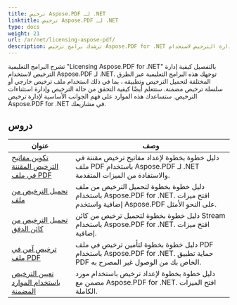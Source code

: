 ```yaml
---
title: ترخيص Aspose.PDF لـ .NET
linktitle: ترخيص Aspose.PDF لـ .NET
type: docs
weight: 21
url: /ar/net/licensing-aspose-pdf/
description: ترشدك برامج ترخيص Aspose.PDF for .NET التعليمية خلال إدارة الترخيص لاستخدام Aspose.PDF لـ .NET ، بما في ذلك تحميل الترخيص وتطبيقه.
---
```

تشرح البرامج التعليمية "Licensing Aspose.PDF for .NET" بالتفصيل كيفية إدارة الترخيص لاستخدام Aspose.PDF لـ .NET. توجهك هذه البرامج التعليمية عبر الطرق المختلفة لتحميل الترخيص وتطبيقه ، بما في ذلك استخدام ملف ترخيص خارجي أو سلسلة ترخيص مضمنة. ستتعلم أيضًا كيفية التحقق من حالة الترخيص وإدارة استثناءات الترخيص. ستساعدك هذه الموارد على فهم الجوانب الأساسية لإدارة ترخيص Aspose.PDF for .NET في مشاريعك.

## دروس
| عنوان | وصف |
| --- | --- | 
| [تكوين مفاتيح الترخيص المقننة في ملف PDF](./configure-metered-license/) | دليل خطوة بخطوة لإعداد مفاتيح ترخيص مقننة في ملف PDF باستخدام Aspose.PDF لـ .NET والاستفادة من الميزات المتقدمة. |  
| [تحميل الترخيص من ملف](./load-license-from-file/) | دليل خطوة بخطوة لتحميل الترخيص من ملف باستخدام Aspose.PDF for .NET. افتح ميزات إضافية واستخدم Aspose.PDF على النحو الأمثل. |  
| [تحميل الترخيص من كائن الدفق](./load-license-from-stream-object/) | دليل خطوة بخطوة لتحميل ترخيص من كائن Stream باستخدام Aspose.PDF for .NET. افتح ميزات إضافية. |  
| [ترخيص آمن في ملف PDF](./secure-license/) | دليل خطوة بخطوة لتأمين ترخيص في ملف PDF باستخدام Aspose.PDF for .NET. حماية تطبيق PDF الخاص بك من الوصول غير المصرح به. |  
| [تعيين الترخيص باستخدام الموارد المضمنة](./set-license-using-embedded-resource/) | دليل خطوة بخطوة لإعداد ترخيص باستخدام مورد مضمن مع Aspose.PDF for .NET. افتح الميزات الكاملة. |  